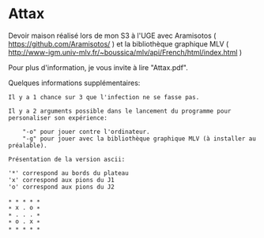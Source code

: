 # Attax
Devoir maison réalisé lors de mon S3 à l'UGE avec Aramisotos ( https://github.com/Aramisotos/ ) et la bibliothèque graphique MLV
( http://www-igm.univ-mlv.fr/~boussica/mlv/api/French/html/index.html )

Pour plus d'information, je vous invite à lire "Attax.pdf".

Quelques informations supplémentaires:

    Il y a 1 chance sur 3 que l'infection ne se fasse pas.
    
    Il y a 2 arguments possible dans le lancement du programme pour personaliser son expérience:
    
        "-o" pour jouer contre l'ordinateur.
        "-g" pour jouer avec la bibliothèque graphique MLV (à installer au préalable).

    Présentation de la version ascii: 
    
    '*' correspond au bords du plateau
    'x' correspond aux pions du J1
    'o' correspond aux pions du J2

    ∗ ∗ ∗ ∗ ∗
    ∗ x . o ∗
    ∗ . . . ∗
    ∗ o . x ∗
    ∗ ∗ ∗ ∗ ∗

